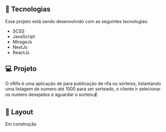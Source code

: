 ## 🚀 Tecnologias

Esse projeto está sendo desenvolvido com as seguintes tecnologias:

- SCSS
- JavaScript
- MirageJs
- NextJs
- ReactJs

## 💻 Projeto

O vRifa é uma aplicação de para publicação de rifa ou sorteios, listantando uma listagem de numero até 1000 para ser sorteado, o cliente ir selecionar os numero desejados e aguardar o sorteio💰

## 🔖 Layout

Em construção


